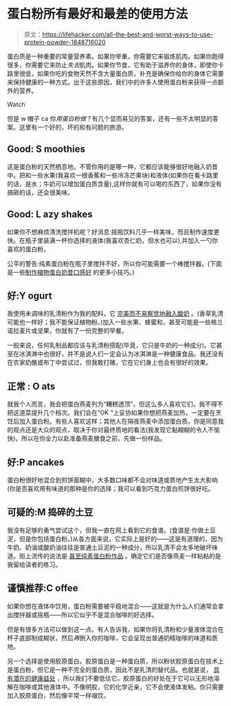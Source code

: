 # 蛋白粉所有最好和最差的使用方法

> 原文：<https://lifehacker.com/all-the-best-and-worst-ways-to-use-protein-powder-1848716020>

蛋白质是一种重要的常量营养素。如果你举重，你需要它来锻炼肌肉。如果你跑得很多，你需要它来防止*失去*肌肉。如果你节食，它有助于滋养你的身体，即使你卡路里很低，如果你吃的食物天然不含大量蛋白质，补充是确保你给你的身体它需要来保持健康的一种方式。出于这些原因，我们中的许多人使用蛋白粉来获得一点额外的营养。

Watch

但是 w 帽子 ca 你*用蛋白粉做*？有几个显而易见的答案，还有一些不太明显的答案。这里有一个好的，坏的和有问题的旅游。

## Good: S moothies

这是蛋白粉的天然栖息地。不管你用的是哪一种，它都应该能够很好地融入奶昔中。把和一些水果(我喜欢一根香蕉和一些冷冻芒果块)和液体(如果你在看卡路里的话，是水；牛奶可以增加蛋白质含量),这样你就有可以喝的东西了，如果你没有搞砸的话，还会很美味。

## Good: L azy shakes

如果你不想麻烦清洗搅拌机呢？好消息:摇瓶饮料几乎一样美味，而且制作速度更快。在瓶子里装满一杯你选择的液体(我喜欢杏仁奶，但水也可以),并加入一勺你喜欢的蛋白粉。

公平的警告:纯素蛋白粉在瓶子里搅拌不好，所以你可能需要一个棒搅拌器。(下面是一些[制作植物蛋白奶昔口感好](https://lifehacker.com/how-to-make-plant-based-protein-powder-not-taste-like-a-1847158394) 的更多小技巧。)

## 好:Y ogurt

我使用未调味的乳清粉作为我的配料，它 [完美而不易察觉地融入酸奶](https://lifehacker.com/mix-protein-powder-into-your-yogurt-1846042865) 。(香草乳清可能也一样好；我不能保证植物粉。)加入一些水果、蜂蜜和，甚至可能是一些格兰诺拉麦片或坚果，你就有了一份完整的早餐。

一般来说，任何乳制品都应该与乳清粉搭配(毕竟，它只是牛奶的一种成分)。它甚至在冰淇淋中也很好，并不是说人们一定会认为冰淇淋是一种健康食品。我还没有在农家奶酪或布丁中尝试过，但我敢打赌，它在它们身上也会有很好的效果。

## 正常 : O ats

就我个人而言，我会把蛋白燕麦列为“糟糕透顶”，但这么多人喜欢它们，我不得不把这道菜提升几个档次。我们会在“OK ”上妥协如果你想把燕麦加热，一定要在烹饪后加入蛋白粉。有些人喜欢这样；其他人在隔夜燕麦中添加蛋白质。你是同意我的观点还是大众的观点，取决于你对最终质地的看法(我发现它黏糊糊的令人不愉快)，所以在你全力以赴准备燕麦膳食之前，先做一份样品。

## 好:P ancakes

蛋白粉很好地混合到煎饼面糊中，大多数口味都不会对味道或质地产生太大影响(你是否喜欢用有味道的那种是你的选择；我可以看到巧克力蛋白煎饼很好吃。

## 可疑的:M 捣碎的土豆

我没有足够的勇气尝试这个，但我一直在网上看到它的食谱。(食谱是:你做土豆泥，但是你包括蛋白粉。)从各方面来说，它实际上是好的——这是有道理的，因为牛奶、奶油或酸奶油往往是普通土豆泥的一种成分，所以乳清不会太多地破坏味道。街上流传的说法是 [甚至纯素蛋白粉作品](https://www.reddit.com/r/veganfitness/comments/ebn1ex/savory_recipes_with_protein_powder/) 。确定它们是否像燕麦一样粘粘的是我留给读者的练习。

## 谨慎推荐:C offee

如果你想在液体中饮用，蛋白粉需要被平稳地混合——这就是为什么人们通常会拿出搅拌器或摇瓶——所以它似乎不是混合咖啡的好选择。

但是有很多方法可以做到这一点。有人告诉我，如果你将乳清粉和少量液体混合在杯子底部制成糊状，然后*再*倒入你的咖啡，它会呈现出普通奶精咖啡的味道和质地。

另一个选择是使用胶原蛋白。胶原蛋白是一种蛋白质，所以粉状胶原蛋白在技术上是蛋白粉，但它是一种不完全的蛋白质，因此不是乳清的替代品。也就是说， [具有潜在的健康益处](https://lifehacker.com/do-collagen-supplements-even-do-anything-1848439033) ，所以我们不要低估它。胶原蛋白的好处在于它可以无形地溶解在咖啡或其他液体中。不像明胶，它的化学近亲，它不会使液体发粘。你只需要加入胶原蛋白，然后像平常一样啜饮。